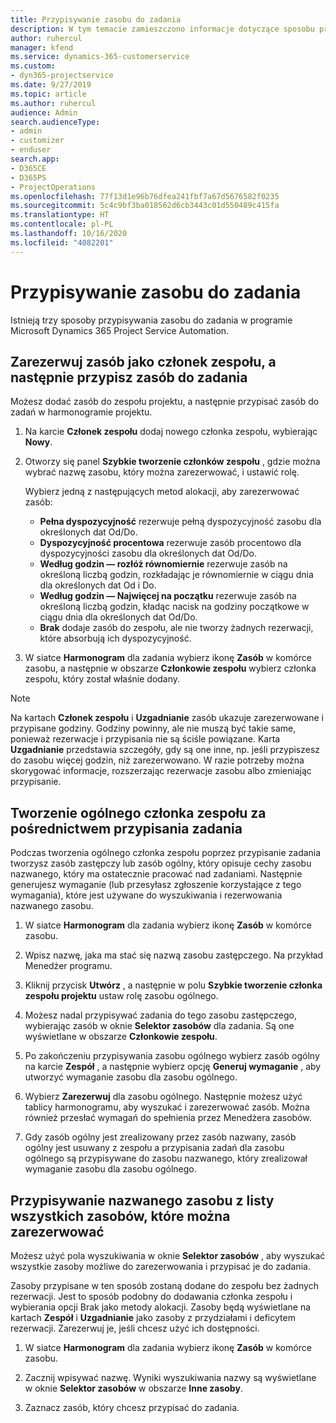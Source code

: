 ```yaml
---
title: Przypisywanie zasobu do zadania
description: W tym temacie zamieszczono informacje dotyczące sposobu przypisywania zasobów do zadań.
author: ruhercul
manager: kfend
ms.service: dynamics-365-customerservice
ms.custom:
- dyn365-projectservice
ms.date: 9/27/2019
ms.topic: article
ms.author: ruhercul
audience: Admin
search.audienceType:
- admin
- customizer
- enduser
search.app:
- D365CE
- D365PS
- ProjectOperations
ms.openlocfilehash: 77f13d1e96b76dfea241fbf7a67d5676582f0235
ms.sourcegitcommit: 5c4c9bf3ba018562d6cb3443c01d550489c415fa
ms.translationtype: HT
ms.contentlocale: pl-PL
ms.lasthandoff: 10/16/2020
ms.locfileid: "4082201"
---
```

# <a name="assign-a-resource-to-a-task"></a>Przypisywanie zasobu do zadania

Istnieją trzy sposoby przypisywania zasobu do zadania w programie Microsoft Dynamics 365 Project Service Automation.

## <a name="book-a-resource-as-a-team-member-and-then-assign-the-resource-to-a-task"></a>Zarezerwuj zasób jako członek zespołu, a następnie przypisz zasób do zadania

Możesz dodać zasób do zespołu projektu, a następnie przypisać zasób do zadań w harmonogramie projektu.

1. Na karcie **Członek zespołu** dodaj nowego członka zespołu, wybierając **Nowy**. 

2. Otworzy się panel **Szybkie tworzenie członków zespołu** , gdzie można wybrać nazwę zasobu, który można zarezerwować, i ustawić rolę. 

    Wybierz jedną z następujących metod alokacji, aby zarezerwować zasób:

    - **Pełna dyspozycyjność** rezerwuje pełną dyspozycyjność zasobu dla określonych dat Od/Do.
    - **Dyspozycyjność procentowa** rezerwuje zasób procentowo dla dyspozycyjności zasobu dla określonych dat Od/Do.
    - **Według godzin — rozłóż równomiernie** rezerwuje zasób na określoną liczbą godzin, rozkładając je równomiernie w ciągu dnia dla określonych dat Od i Do.
    - **Według godzin — Najwięcej na początku** rezerwuje zasób na określoną liczbą godzin, kładąc nacisk na godziny początkowe w ciągu dnia dla określonych dat Od/Do.
    - **Brak** dodaje zasób do zespołu, ale nie tworzy żadnych rezerwacji, które absorbują ich dyspozycyjność.

3. W siatce **Harmonogram** dla zadania wybierz ikonę **Zasób** w komórce zasobu, a następnie w obszarze **Członkowie zespołu** wybierz członka zespołu, który został właśnie dodany. 

> [!NOTE]
> Na kartach **Członek zespołu** i **Uzgadnianie** zasób ukazuje zarezerwowane i przypisane godziny. Godziny powinny, ale nie muszą być takie same, ponieważ rezerwacje i przypisania nie są ściśle powiązane. Karta **Uzgadnianie** przedstawia szczegóły, gdy są one inne, np. jeśli przypiszesz do zasobu więcej godzin, niż zarezerwowano. W razie potrzeby można skorygować informacje, rozszerzając rezerwacje zasobu albo zmieniając przypisanie.

## <a name="create-a-generic-team-member-through-task-assignment"></a>Tworzenie ogólnego członka zespołu za pośrednictwem przypisania zadania

Podczas tworzenia ogólnego członka zespołu poprzez przypisanie zadania tworzysz zasób zastępczy lub zasób ogólny, który opisuje cechy zasobu nazwanego, który ma ostatecznie pracować nad zadaniami. Następnie generujesz wymaganie (lub przesyłasz zgłoszenie korzystające z tego wymagania), które jest używane do wyszukiwania i rezerwowania nazwanego zasobu.

1. W siatce **Harmonogram** dla zadania wybierz ikonę **Zasób** w komórce zasobu.

2. Wpisz nazwę, jaka ma stać się nazwą zasobu zastępczego. Na przykład Menedżer programu.

3. Kliknij przycisk **Utwórz** , a następnie w polu **Szybkie tworzenie członka zespołu projektu** ustaw rolę zasobu ogólnego.

4. Możesz nadal przypisywać zadania do tego zasobu zastępczego, wybierając zasób w oknie **Selektor zasobów** dla zadania. Są one wyświetlane w obszarze **Członkowie zespołu**.

5. Po zakończeniu przypisywania zasobu ogólnego wybierz zasób ogólny na karcie **Zespół** , a następnie wybierz opcję **Generuj wymaganie** , aby utworzyć wymaganie zasobu dla zasobu ogólnego.

6. Wybierz **Zarezerwuj** dla zasobu ogólnego. Następnie możesz użyć tablicy harmonogramu, aby wyszukać i zarezerwować zasób. Można również przesłać wymagań do spełnienia przez Menedżera zasobów.

7. Gdy zasób ogólny jest zrealizowany przez zasób nazwany, zasób ogólny jest usuwany z zespołu a przypisania zadań dla zasobu ogólnego są przypisywane do zasobu nazwanego, który zrealizował wymaganie zasobu dla zasobu ogólnego.

## <a name="assign-a-named-resource-from-the-list-of-all-bookable-resources"></a>Przypisywanie nazwanego zasobu z listy wszystkich zasobów, które można zarezerwować

Możesz użyć pola wyszukiwania w oknie **Selektor zasobów** , aby wyszukać wszystkie zasoby możliwe do zarezerwowania i przypisać je do zadania.

Zasoby przypisane w ten sposób zostaną dodane do zespołu bez żadnych rezerwacji. Jest to sposób podobny do dodawania członka zespołu i wybierania opcji Brak jako metody alokacji. Zasoby będą wyświetlane na kartach **Zespół** i **Uzgadnianie** jako zasoby z przydziałami i deficytem rezerwacji. Zarezerwuj je, jeśli chcesz użyć ich dostępności.

1. W siatce **Harmonogram** dla zadania wybierz ikonę **Zasób** w komórce zasobu.

2. Zacznij wpisywać nazwę. Wyniki wyszukiwania nazwy są wyświetlane w oknie **Selektor zasobów** w obszarze **Inne zasoby**.

3. Zaznacz zasób, który chcesz przypisać do zadania.

